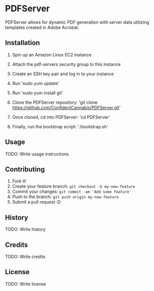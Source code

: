 # PDFServer

PDFServer allows for dynamic PDF generation with server data utilizing templates created in Adobe Acrobat.

## Installation

1. Spin up an Amazon Linux EC2 instance

2. Attach the pdf-servers security group to this instance

3. Create an SSH key pair and log in to your instance

4. Run 'sudo yum update'

5. Run 'sudo yum install git'

6. Clone the PDFServer repository:
'git clone https://github.com/ConfidentCannabis/PDFServer.git'

7. Once cloned, cd into PDFServer: 'cd PDFServer'

8. Finally, run the bootstrap script: './bootstrap.sh'

## Usage

TODO: Write usage instructions

## Contributing

1. Fork it!
2. Create your feature branch: `git checkout -b my-new-feature`
3. Commit your changes: `git commit -am 'Add some feature'`
4. Push to the branch: `git push origin my-new-feature`
5. Submit a pull request :D

## History

TODO: Write history

## Credits

TODO: Write credits

## License

TODO: Write license
